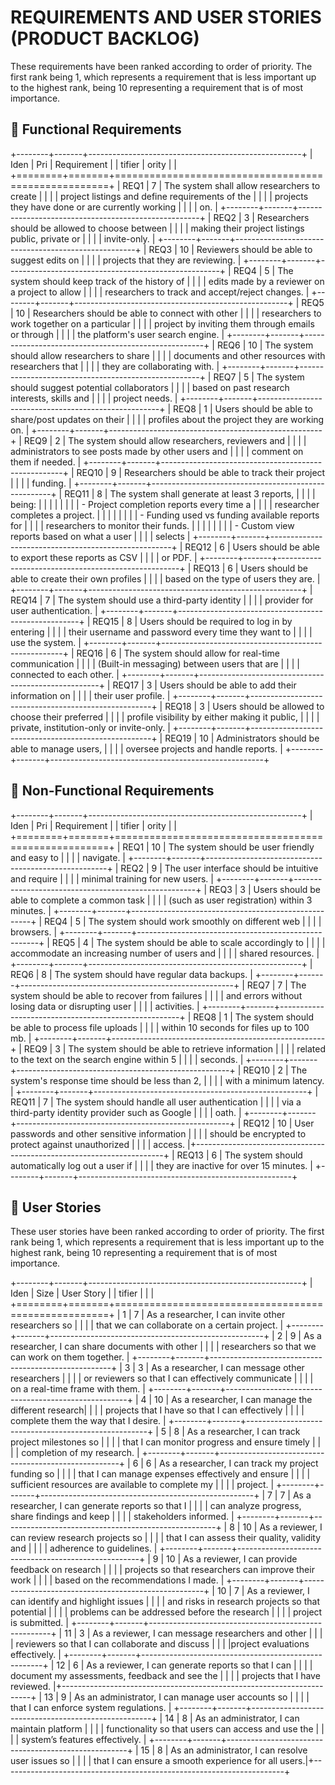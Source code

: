 # REQUIREMENTS AND USER STORIES (PRODUCT BACKLOG)

These requirements have been ranked according to order of priority. The
first rank being 1, which represents a requirement that is less
important up to the highest rank, being 10 representing a requirement
that is of most importance.

## 🧩 Functional Requirements

+--------+-------+-----------------------------------------------------+
| Iden   | Pri   | Requirement                                         |
| tifier | ority |                                                     |
+========+=======+=====================================================+
| REQ1   | 7     | The system shall allow researchers to create        |
|        |       | project listings and define requirements of the     |
|        |       | projects they have done or are currently working    |
|        |       | on.                                                 |
+--------+-------+-----------------------------------------------------+
| REQ2   | 3     | Researchers should be allowed to choose between     |
|        |       | making their project listings public, private or    |
|        |       | invite-only.                                        |
+--------+-------+-----------------------------------------------------+
| REQ3   | 10    | Reviewers should be able to suggest edits on        |
|        |       | projects that they are reviewing.                   |
+--------+-------+-----------------------------------------------------+
| REQ4   | 5     | The system should keep track of the history of      |
|        |       | edits made by a reviewer on a project to allow      |
|        |       | researchers to track and accept/reject changes.     |
+--------+-------+-----------------------------------------------------+
| REQ5   | 10    | Researchers should be able to connect with other    |
|        |       | researchers to work together on a particular        |
|        |       | project by inviting them through emails or through  |
|        |       | the platform's user search engine.                  |
+--------+-------+-----------------------------------------------------+
| REQ6   | 10    | The system should allow researchers to share        |
|        |       | documents and other resources with researchers that |
|        |       | they are collaborating with.                        |
+--------+-------+-----------------------------------------------------+
| REQ7   | 5     | The system should suggest potential collaborators   |
|        |       | based on past research interests, skills and        |
|        |       | project needs.                                      |
+--------+-------+-----------------------------------------------------+
| REQ8   | 1     | Users should be able to share/post updates on their |
|        |       | profiles about the project they are working on.     |
+--------+-------+-----------------------------------------------------+
| REQ9   | 2     | The system should allow researchers, reviewers and  |
|        |       | administrators to see posts made by other users and |
|        |       | comment on them if needed.                          |
+--------+-------+-----------------------------------------------------+
| REQ10  | 9     | Researchers should be able to track their project   |
|        |       | funding.                                            |
+--------+-------+-----------------------------------------------------+
| REQ11  | 8     | The system shall generate at least 3 reports,       |
|        |       | being:                                              |
|        |       |                                                     |
|        |       | -   Project completion reports every time a         |
|        |       |     researcher completes a project.                 |
|        |       |                                                     |
|        |       | -   Funding used vs funding available reports for   |
|        |       |     researchers to monitor their funds.             |
|        |       |                                                     |
|        |       | -   Custom view reports based on what a user        |
|        |       |     selects                                         |
+--------+-------+-----------------------------------------------------+
| REQ12  | 6     | Users should be able to export these reports as CSV |
|        |       | or PDF.                                             |
+--------+-------+-----------------------------------------------------+
| REQ13  | 6     | Users should be able to create their own profiles   |
|        |       | based on the type of users they are.                |
+--------+-------+-----------------------------------------------------+
| REQ14  | 7     | The system should use a third-party identity        |
|        |       | provider for user authentication.                   |
+--------+-------+-----------------------------------------------------+
| REQ15  | 8     | Users should be required to log in by entering      |
|        |       | their username and password every time they want to |
|        |       | use the system.                                     |
+--------+-------+-----------------------------------------------------+
| REQ16  | 6     | The system should allow for real-time communication |
|        |       | (Built-in messaging) between users that are         |
|        |       | connected to each other.                            |
+--------+-------+-----------------------------------------------------+
| REQ17  | 3     | Users should be able to add their information on    |
|        |       | their user profile.                                 |
+--------+-------+-----------------------------------------------------+
| REQ18  | 3     | Users should be allowed to choose their preferred   |
|        |       | profile visibility by either making it public,      |
|        |       | private, institution-only or invite-only.           |
+--------+-------+-----------------------------------------------------+
| REQ19  | 10    | Administrators should be able to manage users,      |
|        |       | oversee projects and handle reports.                |
+--------+-------+-----------------------------------------------------+

## 🧩 Non-Functional Requirements

+--------+-------+-----------------------------------------------------+
| Iden   | Pri   | Requirement                                         |
| tifier | ority |                                                     |
+========+=======+=====================================================+
| REQ1   | 10    | The system should be user friendly and easy to      |
|        |       | navigate.                                           |
+--------+-------+-----------------------------------------------------+
| REQ2   | 9     | The user interface should be intuitive and require  | 
|        |       | minimal training for new users.                     |
+--------+-------+-----------------------------------------------------+
| REQ3   | 3     | Users should be able to complete a common task      |
|        |       | (such as user registration) within 3 minutes.       |
+--------+-------+-----------------------------------------------------+
| REQ4   | 5     | The system should work smoothly on different web    | 
|        |       | browsers.                                           |
+--------+-------+-----------------------------------------------------+
| REQ5   | 4     | The system should be able to scale accordingly to   |
|        |       | accommodate an increasing number of users and       |
|        |       | shared resources.                                   |
+--------+-------+-----------------------------------------------------+
| REQ6   | 8     | The system should have regular data backups.        |
+--------+-------+-----------------------------------------------------+
| REQ7   | 7     | The system should be able to recover from failures  |
|        |       | and errors without losing data or disrupting user   |
|        |       | activities.                                         |
+--------+-------+-----------------------------------------------------+
| REQ8   | 1     | The system should be able to process file uploads   |
|        |       | within 10 seconds for files up to 100 mb.           |
+--------+-------+-----------------------------------------------------+
| REQ9   | 3     | The system should be able to retrieve information   |
|        |       | related to the text on the search engine within 5   |
|        |       | seconds.                                            |
+--------+-------+-----------------------------------------------------+
| REQ10  | 2     | The system's response time should be less than 2,   |
|        |       | with a minimum latency.                             |
+--------+-------+-----------------------------------------------------+
| REQ11  | 7     | The system should handle all user authentication    |
|        |       | via a third-party identity provider such as Google  |
|        |       | oath.                                               |
+--------+-------+-----------------------------------------------------+
| REQ12  | 10    | User passwords and other sensitive information      |
|        |       | should be encrypted to protect against unauthorized |
|        |       | access.                                             |+----------------------------------------------------------------------+
| REQ13  | 6     | The system should automatically log out a user if   |
|        |       | they are inactive for over 15 minutes.              |
+--------+-------+-----------------------------------------------------+


## 🧩 User Stories

These user stories have been ranked according to order of priority. The
first rank being 1, which represents a requirement that is less
important up to the highest rank, being 10 representing a requirement
that is of most importance.

+--------+-------+-----------------------------------------------------+
| Iden   | Size  | User Story                                          |
| tifier |       |                                                     |
+========+=======+=====================================================+
|  1     | 7     | As a researcher, I can invite other researchers so  |
|        |       | that we can collaborate on a certain project.       |
+--------+-------+-----------------------------------------------------+
|  2     | 9     | As a researcher, I can share documents with other   | 
|        |       | researchers so that we can work on them together.   |
+--------+-------+-----------------------------------------------------+
|  3     | 3     | As a researcher, I can message other researchers    |
|        |       | or reviewers so that I can effectively communicate  |
|        |       | on a real-time frame with them.                     |
+--------+-------+-----------------------------------------------------+
|  4     |  10   | As a researcher, I can manage the different research| 
|        |       | projects that I have so that I can effectively      |
|        |       | complete them the way that I desire.                |
+--------+-------+-----------------------------------------------------+
|  5     |  8    | As a researcher, I can track project milestones so  |
|        |       | that I can monitor progress and ensure timely       |
|        |       | completion of my research.                          |
+--------+-------+-----------------------------------------------------+
|  6     |  6    | As a researcher, I can track my project funding so  |
|        |       | that I can manage expenses effectively and ensure   |
|        |       | sufficient resources are available to complete my   |
|        |       | project.                                            |
+--------+-------+-----------------------------------------------------+
|  7     |  7    | As a researcher, I can generate reports so that I   |
|        |       | can analyze progress, share findings and keep       |
|        |       | stakeholders informed.                              |
+--------+-------+-----------------------------------------------------+
|  8     |  10   | As a reviewer, I can review research projects so    |
|        |       | that I can assess their quality, validity and       |
|        |       | adherence to guidelines.                            |
+--------+-------+-----------------------------------------------------+
|  9     |  10   | As a reviewer, I can provide feedback on research   |
|        |       | projects so that researchers can improve their work |
|        |       | based on the recommendations I made.                |
+--------+-------+-----------------------------------------------------+
|  10    |  7    | As a reviewer, I can identify and highlight issues  |
|        |       | and risks in research projects so that potential    |
|        |       | problems can be addressed before the research       |
|        |       | project is submitted.                               |
+--------+-------+-----------------------------------------------------+
|  11    |  3    | As a reviewer, I can message researchers and other  |
|        |       | reviewers so that I can collaborate and discuss     |
|        |       |project evaluations effectively.                     |
+--------+-------+-----------------------------------------------------+
|  12    |  6    | As a reviewer, I can generate reports so that I can |
|        |       | document my assessments, feedback and see the       |
|        |       | projects that I have reviewed.                      |+----------------------------------------------------------------------+
|  13    |  9    | As an administrator, I can manage user accounts so  |
|        |       | that I can enforce system regulations.              |
+--------+-------+-----------------------------------------------------+
|  14    |  8    | As an administrator, I can maintain platform        |
|        |       | functionality so that users can access and use the  |
|        |       | system’s features effectively.                      |
+--------+-------+-----------------------------------------------------+
|  15    |  8    | As an administrator, I can resolve user issues so   |
|        |       | that I can ensure a smooth experience for all users.|+----------------------------------------------------------------------+
